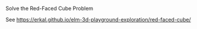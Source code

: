 Solve the Red-Faced Cube Problem

See https://erkal.github.io/elm-3d-playground-exploration/red-faced-cube/